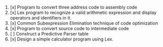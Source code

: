 1. [x] Program to convert three address code to assembly code
2. [x] Lex program to recognize a valid arithmetic expression and display operators and identifiers in it.
3. [x] Common Subexpression Elimination technique of code optimization
4. [x] Program to convert source code to intermediate code
5. [ ]  Construct a Predictive Parser table 
6. [x] Design a simple calculator program using Lex.